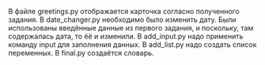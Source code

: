 В файле greetings.py отображается карточка согласно полученного задания.
В date_changer.py необходимо было изменить дату. Были использованы введённые данные из первого задания, и поскольку, там содержалась дата, то ёё и изменили.
В add_input.py надо применить команду input для заполнения данных.
В add_list.py надо создать список переменных.
В final.py создаётся словарь.
